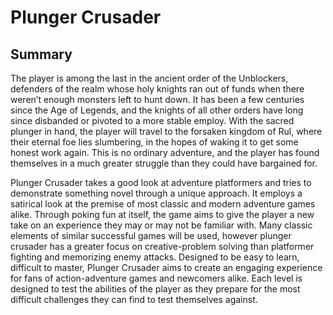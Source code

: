 # Plunger Crusader

## Summary

The player is among the last in the ancient order of the Unblockers, defenders of the realm whose holy knights ran out of funds when there weren’t enough monsters left to hunt down. It has been a few centuries since the Age of Legends, and the knights of all other orders have long since disbanded or pivoted to a more stable employ. With the sacred plunger in hand, the player will travel to the forsaken kingdom of Rul, where their eternal foe lies slumbering, in the hopes of waking it to get some honest work again. This is no ordinary adventure, and the player has found themselves in a much greater struggle than they could have bargained for.

Plunger Crusader takes a good look at adventure platformers and tries to demonstrate something novel through a unique approach. It employs a satirical look at the premise of most classic and modern adventure games alike. Through poking fun at itself, the game aims to give the player a new take on an experience they may or may not be familiar with. Many classic elements of similar successful games will be used, however plunger crusader has a greater focus on creative-problem solving than platformer fighting and memorizing enemy attacks. Designed to be easy to learn, difficult to master, Plunger Crusader aims to create an engaging experience for fans of action-adventure games and newcomers alike. Each level is designed to test the abilities of the player as they prepare for the most difficult challenges they can find to test themselves against.
